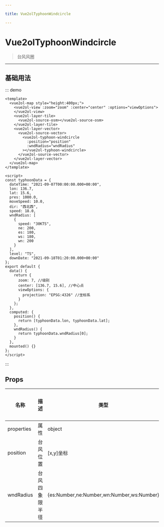 ```yaml
---

title: Vue2olTyphoonWindcircle

---
```


# Vue2olTyphoonWindcircle

> 台风风圈

---

## 基础用法

::: demo

```vue
<template>
  <vue2ol-map style="height:400px;">
    <vue2ol-view :zoom="zoom" :center="center" :options="viewOptions">
    </vue2ol-view>
    <vue2ol-layer-tile>
      <vue2ol-source-osm></vue2ol-source-osm>
    </vue2ol-layer-tile>
    <vue2ol-layer-vector>
      <vue2ol-source-vector>
        <vue2ol-typhoon-windcircle
          :position="position"
          :wndRadius="wndRadius"
        ></vue2ol-typhoon-windcircle>
      </vue2ol-source-vector>
    </vue2ol-layer-vector>
  </vue2ol-map>
</template>

<script>
const typhoonData = {
  dateTime: "2021-09-07T00:00:00.000+00:00",
  lon: 136.7,
  lat: 15.6,
  pres: 1000.0,
  moveSpeed: 10.0,
  dir: "西北西",
  speed: 18.0,
  wndRadius: [
    {
      speed: "30KTS",
      ne: 200,
      es: 180,
      ws: 180,
      wn: 200
    }
  ],
  level: "TS",
  downDate: "2021-09-18T01:20:00.000+00:00"
};
export default {
  data() {
    return {
      zoom: 7, //级别
      center: [136.7, 15.6], //中心点
      viewOptions: {
        projection: "EPSG:4326" //坐标系
      }
    };
  },
  computed: {
    position() {
      return [typhoonData.lon, typhoonData.lat];
    },
    wndRadius() {
      return typhoonData.wndRadius[0];
    }
  },
  mounted() {}
};
</script>
```

:::

## Props

| 名称       | 描述           | 类型                                      | 取值范围 | 默认值 |
| ---------- | -------------- | ----------------------------------------- | -------- | ------ |
| properties | 属性           | object                                    | -        |        |
| position   | 台风位置       | [x,y]坐标                                 | -        |        |
| wndRadius  | 台风四象限半径 | {es:Number,ne:Number,wn:Number,ws:Number} | -        |        |
